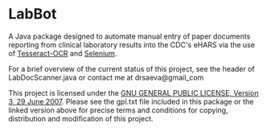 # LabBot

A Java package designed to automate manual entry of paper documents reporting from clinical laboratory results into the CDC's eHARS via the use of [Tesseract-OCR](https://github.com/tesseract-ocr) and [Selenium](http://www.seleniumhq.org/).

For a brief overview of the current status of this project, see the header of LabDocScanner.java or contact me at drsaeva@gmail_com

This project is licensed under the [GNU GENERAL PUBLIC LICENSE, Version 3, 29 June 2007](https://www.gnu.org/licenses/gpl.txt). Please see the gpl.txt file included in this package or the linked version above for precise terms and conditions for copying, distribution and
modification of this project.
